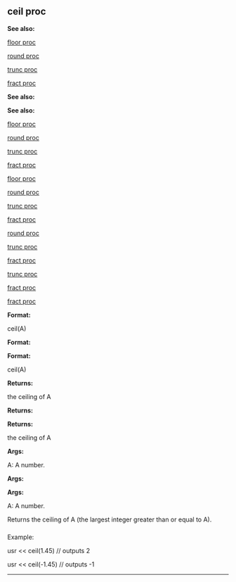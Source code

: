 

 ceil proc
-----------




**See also:** 


[floor proc](#/proc/floor) 

[round proc](#/proc/round) 

[trunc proc](#/proc/trunc) 

[fract proc](#/proc/fract) 






**See also:** 

**See also:**

[floor proc](#/proc/floor) 

[round proc](#/proc/round) 

[trunc proc](#/proc/trunc) 

[fract proc](#/proc/fract) 




[floor proc](#/proc/floor)

[round proc](#/proc/round) 

[trunc proc](#/proc/trunc) 

[fract proc](#/proc/fract) 



[round proc](#/proc/round)

[trunc proc](#/proc/trunc) 

[fract proc](#/proc/fract) 


[trunc proc](#/proc/trunc)

[fract proc](#/proc/fract) 

[fract proc](#/proc/fract)


**Format:** 


 ceil(A)
 


**Format:** 

**Format:**

 ceil(A)



**Returns:** 


 the ceiling of A
 


**Returns:** 

**Returns:**

 the ceiling of A



**Args:** 


 A: A number.
 


**Args:** 

**Args:**

 A: A number.


 Returns the ceiling of A (the largest integer greater than or equal to A).



### 
 Example:



 usr << ceil(1.45) // outputs 2

usr << ceil(-1.45) // outputs -1



---


